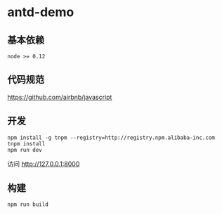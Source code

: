 # antd-demo

## 基本依赖

```
node >= 0.12
```

## 代码规范

https://github.com/airbnb/javascript

## 开发

```
npm install -g tnpm --registry=http://registry.npm.alibaba-inc.com
tnpm install
npm run dev
```

访问 http://127.0.0.1:8000 

## 构建

```
npm run build
```
